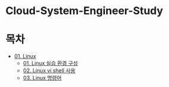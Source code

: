 # Cloud-System-Engineer-Study

# 목차
- [01. Linux](https://github.com/kva231/Cloud-System-Engineer-Study/tree/master/01.%20Linux)
  - [01. Linux 실습 환경 구성](https://github.com/kva231/Cloud-System-Engineer-Study/blob/master/01.%20Linux/01%EC%9E%A5%20Linux%20%EC%8B%A4%EC%8A%B5%20%ED%99%98%EA%B2%BD%20%EA%B5%AC%EC%84%B1.md)
  - [02. Linux vi shell 사용](https://github.com/kva231/Cloud-System-Engineer-Study/blob/master/01.%20Linux/02%EC%9E%A5%20Linux%20vi%20shell%20%EC%82%AC%EC%9A%A9.md)
  - [03. Linux 명령어](https://github.com/kva231/Cloud-System-Engineer-Study/blob/master/01.%20Linux/03%EC%9E%A5%20Linux%20%EB%AA%85%EB%A0%B9%EC%96%B4.md)
